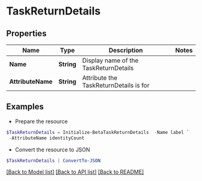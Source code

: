 # TaskReturnDetails
## Properties

Name | Type | Description | Notes
------------ | ------------- | ------------- | -------------
**Name** | **String** | Display name of the TaskReturnDetails | 
**AttributeName** | **String** | Attribute the TaskReturnDetails is for | 

## Examples

- Prepare the resource
```powershell
$TaskReturnDetails = Initialize-BetaTaskReturnDetails  -Name label `
 -AttributeName identityCount
```

- Convert the resource to JSON
```powershell
$TaskReturnDetails | ConvertTo-JSON
```

[[Back to Model list]](../README.md#documentation-for-models) [[Back to API list]](../README.md#documentation-for-api-endpoints) [[Back to README]](../README.md)

